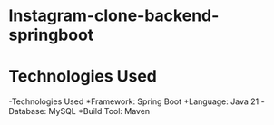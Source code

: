 # Instagram-clone-backend-springboot

# Technologies Used
-Technologies Used 
*Framework: Spring Boot
+Language: Java 21
-Database: MySQL
*Build Tool: Maven
